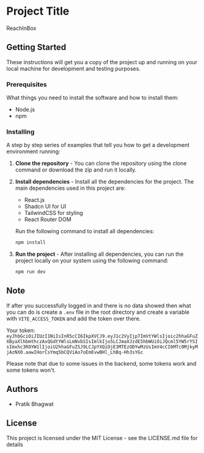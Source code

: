 # Project Title

ReachInBox

## Getting Started

These instructions will get you a copy of the project up and running on your local machine for development and testing purposes.

### Prerequisites

What things you need to install the software and how to install them:

- Node.js
- npm

### Installing

A step by step series of examples that tell you how to get a development environment running:

1. **Clone the repository** - You can clone the repository using the clone command or download the zip and run it locally.

2. **Install dependencies** - Install all the dependencies for the project. The main dependencies used in this project are:

   - React.js
   - Shadcn UI for UI
   - TailwindCSS for styling
   - React Router DOM

   Run the following command to install all dependencies:

   ```bash
   npm install
   ```

3. **Run the project** - After installing all dependencies, you can run the project locally on your system using the following command:

   ```bash
   npm run dev
   ```

## Note

If after you successfully logged in and there is no data showed then what you can do is create a `.env` file in the root directory and create a variable with `VITE_ACCESS_TOKEN` and add the token over there.

Your token: `eyJhbGciOiJIUzI1NiIsInR5cCI6IkpXVCJ9.eyJ1c2VyIjp7ImVtYWlsIjoic2hhaGFuZXByaXlhbmthczAxQGdtYWlsLmNvbSIsImlkIjo5LCJmaXJzdE5hbWUiOiJQcml5YW5rYSIsImxhc3ROYW1lIjoiU2hhaGFuZSJ9LCJpYXQiOjE3MTEzODYwMzUsImV4cCI6MTc0MjkyMjAzNX0.aawIHorCsYmq5bCQViAo7oEmEvwBHl_LhBq-Hh3sYGc`

Please note that due to some issues in the backend, some tokens work and some tokens won't.

## Authors

- Pratik Bhagwat

## License

This project is licensed under the MIT License - see the LICENSE.md file for details
